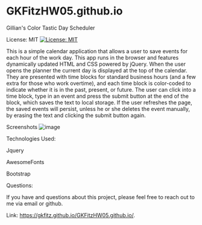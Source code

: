# GKFitzHW05.github.io

Gillian's Color Tastic Day Scheduler

License: MIT
[![License: MIT](https://img.shields.io/badge/License-MIT-yellow.svg)](https://opensource.org/licenses/MIT)

This is a simple calendar application that allows a user to save events for each hour of the work day. This app runs in the browser and features dynamically updated HTML and CSS powered by jQuery.
When the user opens the planner the current day is displayed at the top of the calendar. They are presented with time blocks for standard business hours (and a few extra for those who work overtime), and each time block is color-coded to indicate whether it is in the past, present, or future. The user can click into a time block, type in an event and press the submit button at the end of the block, which saves the text to local storage. If the user refreshes the page, the saved events will persist, unless he or she deletes the event manually, by erasing the text and clicking the submit button again.

Screenshots
![image](https://user-images.githubusercontent.com/73301331/112785387-deba3d80-9021-11eb-9c41-b4e481140a3d.png)


Technologies Used:

Jquery

AwesomeFonts

Bootstrap

Questions:

If you have and questions about this project, please feel free to reach out to me via email or github.

Link:
https://gkfitz.github.io/GKFitzHW05.github.io/.
